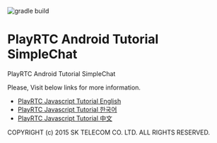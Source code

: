 ![gradle build](https://travis-ci.org/PlayRTC/PlayRTC-Android-Tutorial-SimpleChat.svg)

# PlayRTC Android Tutorial SimpleChat
PlayRTC Android Tutorial SimpleChat

Please, Visit below links for more information.

- [PlayRTC Javascript Tutorial English](https://www.playrtc.com/en/documents-en/)
- [PlayRTC Javascript Tutorial 한국어](https://www.playrtc.com/ko/documents-ko/)
- [PlayRTC Javascript Tutorial 中文](https://www.playrtc.com/zh/%E6%96%87%E6%A1%A3-zh/)

COPYRIGHT (c) 2015 SK TELECOM CO. LTD. ALL RIGHTS RESERVED.
